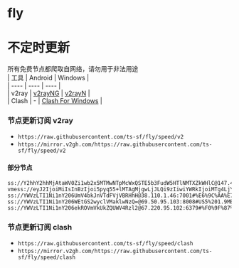 # fly
# 不定时更新
所有免费节点都爬取自网络，请勿用于非法用途  
|  工具  | Android  | Windows  |  
|  ----  | ----   | ----  |  
| v2ray  | [v2rayNG](https://github.com/2dust/v2rayNG/releases) | [v2rayN](https://github.com/2dust/v2rayN/releases) |  
| Clash  | - | [Clash For Windows](https://github.com/2dust/clashN/releases) | 
  
### 节点更新订阅  v2ray
- `https://raw.githubusercontent.com/ts-sf/fly/speed/v2`  
- `https://mirror.v2gh.com/https://raw.githubusercontent.com/ts-sf/fly/speed/v2`  

#### 部分节点  
``` 
ss://Y2hhY2hhMjAtaWV0Zi1wb2x5MTMwNTpMcWxQSTE5b3FudW5HTlNMTXZkWHlC@147.45.60.33:16356#%E6%9C%AA%E7%9F%A54%203.3MB%2Fs
vmess://eyJ2IjoiMiIsInBzIjoi5pyq55+lMTAgMjgwLjJLQi9zIiwiYWRkIjoiMTg4LjY4LjI0MC4xNjAiLCJwb3J0IjoiNDYyMTAiLCJpZCI6Ijc3MjA1NDg4LTM0OTUtNGI3Zi1iMzQ4LTc5YWU1M2E3OGYyZiIsImFpZCI6IjAiLCJzY3kiOiJhdXRvIiwibmV0IjoidGNwIiwidHlwZSI6Im5vbmUiLCJob3N0IjoiIiwicGF0aCI6IiIsInRscyI6Im5vbmUiLCJzbmkiOiIiLCJ0ZXN0X25hbWUiOiIxMCJ9
ss://YWVzLTI1Ni1nY206UmV4bkJnVTdFVjVBRHhH@38.110.1.46:7001#%E6%9C%AA%E7%9F%A514%201.9MB%2Fs
ss://YWVzLTI1Ni1nY206WEtGS2wyclVMaklwNzQ=@69.50.95.103:8008#US5%201.9MB%2Fs
ss://YWVzLTI1Ni1nY206ekROVmVkUkZQUWV4Rzl2@67.220.95.102:6379#%F0%9F%87%BA%F0%9F%87%B8US%E7%BE%8E%E5%9B%BD%201.8MB%2Fs
```
### 节点更新订阅  clash
- `https://raw.githubusercontent.com/ts-sf/fly/speed/clash`  
- `https://mirror.v2gh.com/https://raw.githubusercontent.com/ts-sf/fly/speed/clash`  


